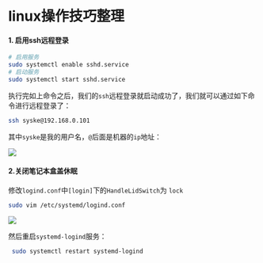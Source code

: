 # linux操作技巧整理

#### 1. 启用ssh远程登录

```sh
# 启用服务
sudo systemctl enable sshd.service
# 启动服务
sudo systemctl start sshd.service
```

执行完如上命令之后，我们的`ssh`远程登录就启动成功了，我们就可以通过如下命令进行远程登录了：

```sh
ssh syske@192.168.0.101
```

其中`syske`是我的用户名，`@`后面是机器的`ip`地址：

![](
https://syske-pic-bed.oss-cn-hangzhou.aliyuncs.com/imgs/blog/20211106234705.png)

#### 2.关闭笔记本盒盖休眠

修改`logind.conf`中`[login]`下的`HandleLidSwitch`为 `lock`

```sh
sudo vim /etc/systemd/logind.conf
```

![](
https://syske-pic-bed.oss-cn-hangzhou.aliyuncs.com/imgs/blog/20211106234408.png)

然后重启`systemd-logind`服务：

```sh
 sudo systemctl restart systemd-logind
```

